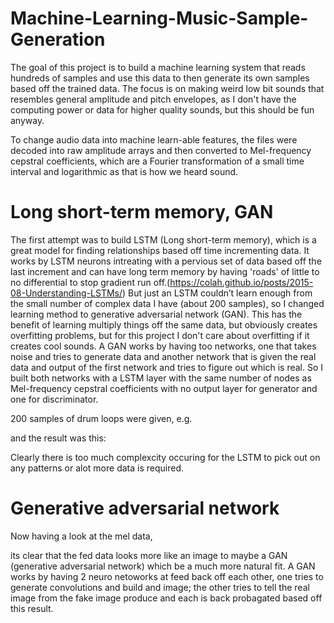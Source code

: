 # Machine-Learning-Music-Sample-Generation

The goal of this project is to build a machine learning system that reads hundreds of samples and use this data to then generate its own samples based off the trained data. The focus is on making weird low bit sounds that resembles general amplitude and pitch envelopes, as I don't have the computing power or data for higher quality sounds, but this should be fun anyway.

To change audio data into machine learn-able features, the files were decoded into raw amplitude arrays and then converted to Mel-frequency cepstral coefficients, which are a Fourier transformation of a small time interval and logarithmic as that is how we heard sound.

# Long short-term memory, GAN

The first attempt was to build LSTM (Long short-term memory), which is a great model for finding relationships based off time incrementing data.
It works by LSTM neurons intreating with a pervious set of data based off the last increment and can have long term memory by having 'roads' of little to no differential to stop gradient run off.(https://colah.github.io/posts/2015-08-Understanding-LSTMs/)
But just an LSTM couldn’t learn enough from the small number of complex data I have (about 200 samples), so I changed learning method to generative adversarial network (GAN). This has the benefit of learning multiply things off the same data, but obviously creates overfitting problems, but for this project I don't care about overfitting if it creates cool sounds.
A GAN works by having too networks, one that takes noise and tries to generate data and another network that is given the real data and output of the first network and tries to figure out which is real. So I built both networks with a LSTM layer with the same number of nodes as Mel-frequency cepstral coefficients with no output layer for generator and one for discriminator.

200 samples of drum loops were given, e.g.

and the result was this:

Clearly there is too much complexcity occuring for the LSTM to pick out on any patterns or alot more data is required.

# Generative adversarial network

Now having a look at the mel data,

its clear that the fed data looks more like an image to maybe a GAN (generative adversarial network) which be a much more natural fit.
A GAN works by having 2 neuro netoworks at feed back off each other, one tries to generate convolutions and build and image; the other tries to tell the real image from the fake image produce and each is back probagated based off this result.
